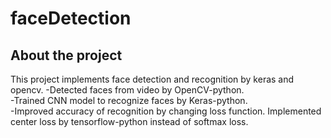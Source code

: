 # faceDetection

## About the project
This project implements face detection and recognition by keras and opencv.
-Detected faces from video by OpenCV-python.  
-Trained CNN model to recognize faces by Keras-python.  
-Improved accuracy of recognition by changing loss function. Implemented center loss by tensorflow-python instead of softmax loss.  
